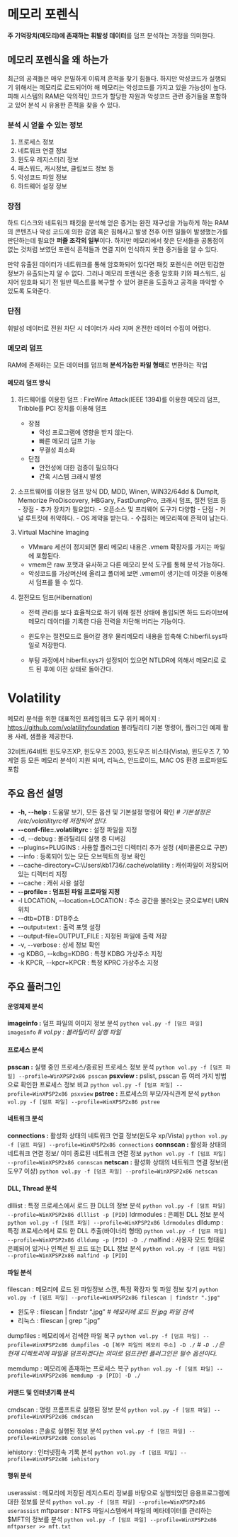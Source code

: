 # 메모리 포렌식

**주 기억장치(메모리)에 존재하는 휘발성 데이터**를 덤프 분석하는 과정을 의미한다.

## 메모리 포렌식을 왜 하는가

최근의 공격들은 매우 은밀하게 이뤄져 흔적을 찾기 힘들다. 하지만 악성코드가 실행되기 위해서는 메모리로 로드되어야 해 메모리는 악성코드를 가지고 있을 가능성이 높다. 피해 시스템의 RAM은 악의적인 코드가 할당한 자원과 악성코드 관련 증거들을 포함하고 있어 분석 시 유용한 흔적을 찾을 수 있다.

### 분석 시 얻을 수 있는 정보

1. 프로세스 정보
2. 네트워크 연결 정보
3. 윈도우 레지스터리 정보
4. 패스워드, 캐시정보, 클립보드 정보 등
5. 악성코드 파일 정보
6. 하드웨어 설정 정보

### 장점

하드 디스크와 네트워크 패킷을 분석해 얻은 증거는 완전 재구성을 가능하게 하는 RAM의 콘텐츠나 악성 코드에 의한 감염 혹은 침해사고 발생 전후 어떤 일들이 발생했는가를 판단하는데 필요한 **퍼즐 조각의 일부**이다.
하지만 메모리에서 찾은 단서들을 공통점이 없는 것처럼 보였던 포렌식 흔적들과 연결 지어 인식하지 못한 증거들을 알 수 있다.

만약 유출된 데이터가 네트워크를 통해 암호화되어 있다면 패킷 포렌식은 어떤 민감한 정보가 유출되는지 알 수 없다.
그러나 메모리 포렌식은 종종 암호화 키와 패스워드, 심지어 암호화 되기 전 일반 텍스트를 복구할 수 있어 결론을 도출하고 공격을 파악할 수 있도록 도와준다.

### 단점

휘발성 데이터로 전원 차단 시 데이터가 사라
지며 온전한 데이터 수집이 어렵다.

### 메모리 덤프

RAM에 존재하는 모든 데이터를 덤프해 **분석가능한 파일 형태**로 변환하는 작업

#### 메모리 덤프 방식

1. 하드웨어를 이용한 덤프 : FireWire Attack(IEEE 1394)를 이용한 메모리 덤프, Tribble를 PCI 장치를 이용해 덤프

   - 장점
     - 악성 프로그램에 영향을 받지 않는다.
     - 빠른 메모리 덤프 가능
     - 무결성 최소화
   - 단점
     - 안전성에 대한 검증이 필요하다
     - 간혹 시스템 크래시 발생

2. 소프트웨어를 이용한 덤프 방식
   DD, MDD, Winen, WIN32/64dd & Dumplt, Memorize ProDiscovery, HBGary, FastDumpPro, 크래시 덤프, 절전 덤프 등 - 장점 - 추가 장치가 필요없다. - 오픈소스 및 프리웨어 도구가 다양함 - 단점 - 커널 루트킷에 취약하다. - OS 제약을 받는다. - 수집하는 메모리쪽에 흔적이 남는다.

3. Virtual Machine Imaging

   - VMware 세션이 정지되면 물리 메모리 내용은 .vmem 확장자를 가지는 파일에 포함된다.
   - vmem은 raw 포맷과 유사하고 다른 메모리 분석 도구를 통해 분석 가능하다.
   - 악성코드를 가상머신에 올리고 폴더에 보면 .vmem이 생기는데 이것을 이용해서 덤프를 뜰 수 있다.

4. 절전모드 덤프(Hibernation)

   - 전력 관리를 보다 효율적으로 하기 위해 절전 상태에 돌입되면 하드 드라이브에 메모리 데이터를 기록한 다음 전력을 차단해 버리는 기능이다.

   - 윈도우는 절전모드로 들어갈 경우 물리메모리 내용을 압축해 C:hiberfil.sys파일로 저장한다.

   - 부팅 과정에서 hiberfil.sys가 설정되어 있으면 NTLDR에 의해서 메모리로 로드 된 후에 이전 상태로 돌아간다.

# Volatility

메모리 분석을 위한 대표적인 프레임워크 도구
위키 페이지 : https://github.com/volatilityfoundation
볼라틸리티 기본 명령어, 플러그인 예제 활용 사례, 샘플을 제공한다.

32비트/64비트 윈도우즈XP, 윈도우즈 2003, 윈도우즈 비스타(Vista), 윈도우즈 7, 10 계열 등 모든 메모리 분석이 지원 되며, 리눅스, 안드로이드, MAC OS 환경 프로파일도 포함

## 주요 옵션 설명

- **-h, --help :** 도움말 보기, 모든 옵션 및 기본설정 명령어 확인 _# 기본설정은 /etc/volatilityrc에 저장되어 있다._
- **--conf-file=.volatilityrc :** 설정 파일을 지정
- -d, --debug : 볼라틸리티 실행 중 디버깅
- --plugins=PLUGINS : 사용할 플러그인 디렉터리 추가 설정 (세미콜론으로 구분)
- --info : 등록되어 있는 모든 오브젝트의 정보 확인
- --cache-directory=C:\Users\kb1736/.cache\volatility : 캐쉬파일이 저장되어 있는 디렉터리 지정
- --cache : 캐쉬 사용 설정
- **--profile= : 덤프된 파일 프로파일 지정**
- -l LOCATION, --location=LOCATION : 주소 공간을 불러오는 곳으로부터 URN 위치
- --dtb=DTB : DTB주소
- --output=text : 출력 포멧 설정
- --output-file=OUTPUT_FILE : 지정된 파일에 출력 저장
- -v, --verbose : 상세 정보 확인
- -g KDBG, --kdbg=KDBG : 특정 KDBG 가상주소 지정
- -k KPCR, --kpcr=KPCR : 특정 KPRC 가상주소 지정

## 주요 플러그인

#### 운영체제 분석

**imageinfo :** 덤프 파일의 이미지 정보 분석
`python vol.py -f [덤프 파일] imageinfo` _# vol.py : 볼라틸리티 실행 파일_

#### 프로세스 분석

**psscan :** 실행 중인 프로세스/종료된 프로세스 정보 분석
`python vol.py -f [덤프 파일] --profile=WinXPSP2x86 psscan`
**psxview :** pslist, psscan 등 여러 가지 방법으로 확인한 프로세스 정보 비교
`python vol.py -f [덤프 파일] --profile=WinXPSP2x86 psxview`
**pstree :** 프로세스의 부모/자식관계 분석
`python vol.py -f [덤프 파일] --profile=WinXPSP2x86 pstree`

#### 네트워크 분석

**connections :** 활성화 상태의 네트워크 연결 정보(윈도우 xp/Vista)
`python vol.py -f [덤프 파일] --profile=WinXPSP2x86 connections`
**connscan :** 활성화 상태의 네트워크 연결 정보/ 이미 종료된 네트워크 연결 정보
`python vol.py -f [덤프 파일] --profile=WinXPSP2x86 connscan`
**netscan :** 활성화 상태의 네트워크 연결 정보(윈도우7 이상)
`python vol.py -f [덤프 파일] --profile=WinXPSP2x86 netscan`

#### DLL, Thread 분석

dlllist : 특정 프로세스에서 로드 한 DLL의 정보 분석
`python vol.py -f [덤프 파일] --profile=WinXPSP2x86 dlllist -p [PID]`
ldrmodules : 은폐된 DLL 정보 분석
`python vol.py -f [덤프 파일] --profile=WinXPSP2x86 ldrmodules`
dlldump : 특정 프로세스에서 로드 한 DLL 추출(바이너리 형태)
`python vol.py -f [덤프 파일] --profile=WinXPSP2x86 dlldump -p [PID] -D ./`
malfind : 사용자 모드 형태로 은폐되어 있거나 인젝션 된 코드 또는 DLL 정보 분석
`python vol.py -f [덤프 파일] --profile=WinXPSP2x86 malfind -p [PID]`

#### 파일 분석

filescan : 메모리에 로드 된 파일정보 스캔, 특정 확장자 및 파일 정보 찾기
`python vol.py -f [덤프 파일] --profile=WinXPSP2x86 filescan | findstr ".jpg"`

- 윈도우 : filescan | findstr “.jpg” _# 메모리에 로드 된 jpg 파일 검색_
- 리눅스 : filescan | grep “.jpg”

dumpfiles : 메모리에서 검색한 파일 복구
`python vol.py -f [덤프 파일] --profile=WinXPSP2x86 dumpfiles -Q [복구 파일의 메모리 주소] -D ./` _# `-D ./`은 현재 디렉토리에 파일을 덤프하겠다는 의미로 덤프관련 플러그인은 필수 옵션이다._

memdump : 메모리에 존재하는 프로세스 복구
`python vol.py -f [덤프 파일] --profile=WinXPSP2x86 memdump -p [PID] -D ./`

#### 커맨드 및 인터넷기록 분석

cmdscan : 명령 프롬프트로 실행된 정보 분석
`python vol.py -f [덤프 파일] --profile=WinXPSP2x86 cmdscan`

consoles : 콘솔로 실행된 정보 분석
`python vol.py -f [덤프 파일] --profile=WinXPSP2x86 consoles`

iehistory : 인터넷접속 기록 분석
`python vol.py -f [덤프 파일] --profile=WinXPSP2x86 iehistory`

#### 행위 분석

userassist : 메모리에 저장된 레지스트리 정보를 바탕으로 실행되었던 응용프로그램에 대한
정보를 분석
`python vol.py -f [덤프 파일] --profile=WinXPSP2x86 userassist`
mftparser : NTFS 파일시스템에서 파일의 메타데이터를 관리하는 \$MFT의 정보를 분석
`python vol.py -f [덤프 파일] --profile=WinXPSP2x86 mftparser >> mft.txt`
